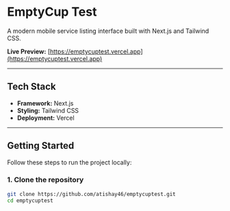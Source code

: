 # EmptyCup Test

A modern mobile service listing interface built with Next.js and Tailwind CSS.

 **Live Preview:** [https://emptycuptest.vercel.app](https://emptycuptest.vercel.app)

---

## Tech Stack

- **Framework:** Next.js
- **Styling:** Tailwind CSS
- **Deployment:** Vercel

---

##  Getting Started

Follow these steps to run the project locally:

### 1. Clone the repository

```bash
git clone https://github.com/atishay46/emptycuptest.git
cd emptycuptest
